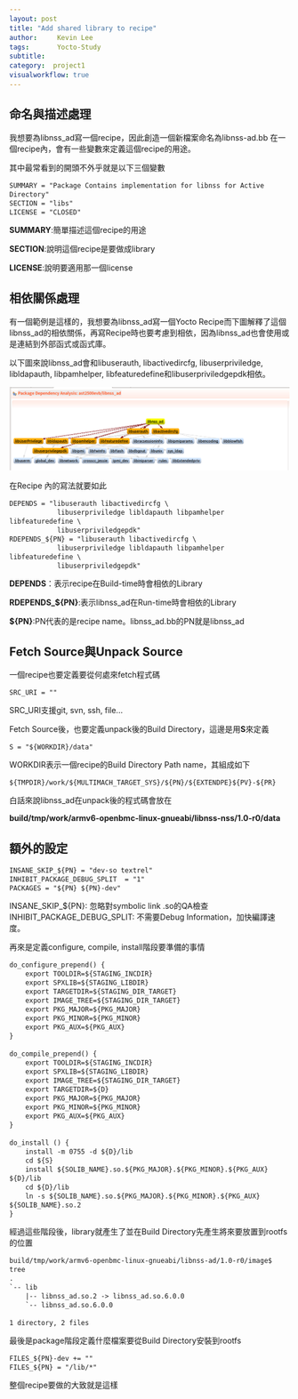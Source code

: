 ```yaml
---
layout: post
title: "Add shared library to recipe"
author:     Kevin Lee
tags: 		Yocto-Study
subtitle:   
category:  project1
visualworkflow: true
---
```

## 命名與描述處理

我想要為libnss_ad寫一個recipe，因此創造一個新檔案命名為libnss-ad.bb
在一個recipe內，會有一些變數來定義這個recipe的用途。

其中最常看到的開頭不外乎就是以下三個變數

```
SUMMARY = "Package Contains implementation for libnss for Active Directory"
SECTION = "libs"
LICENSE = "CLOSED"
```

**SUMMARY**:簡單描述這個recipe的用途

**SECTION**:說明這個recipe是要做成library

**LICENSE**:說明要適用那一個license



## 相依關係處理

有一個範例是這樣的，我想要為libnss_ad寫一個Yocto Recipe而下圖解釋了這個libnss_ad的相依關係，再寫Recipe時也要考慮到相依，因為libnss_ad也會使用或是連結到外部函式或函式庫。

以下圖來說libnss_ad會和libuserauth, libactivedircfg, libuserpriviledge, libldapauth, libpamhelper, libfeaturedefine和libuserpriviledgepdk相依。

![image-20181129114217866](../img/image-20181129114217866.png)

在Recipe 內的寫法就要如此

```
DEPENDS = "libuserauth libactivedircfg \
            libuserpriviledge libldapauth libpamhelper libfeaturedefine \
            libuserpriviledgepdk"
RDEPENDS_${PN} = "libuserauth libactivedircfg \
            libuserpriviledge libldapauth libpamhelper libfeaturedefine \
            libuserpriviledgepdk"
```

**DEPENDS**：表示recipe在Build-time時會相依的Library

**RDEPENDS_${PN}**:表示libnss_ad在Run-time時會相依的Library

**${PN}**:PN代表的是recipe name。libnss_ad.bb的PN就是libnss_ad



## Fetch Source與Unpack Source

一個recipe也要定義要從何處來fetch程式碼

```
SRC_URI = ""
```

SRC_URI支援git, svn, ssh, file...

Fetch Source後，也要定義unpack後的Build Directory，這邊是用**S**來定義

```
S = "${WORKDIR}/data"
```

WORKDIR表示一個recipe的Build Directory Path name，其組成如下

```
${TMPDIR}/work/${MULTIMACH_TARGET_SYS}/${PN}/${EXTENDPE}${PV}-${PR} 
```

白話來說libnss_ad在unpack後的程式碼會放在

**build/tmp/work/armv6-openbmc-linux-gnueabi/libnss-nss/1.0-r0/data**



## 額外的設定

```
INSANE_SKIP_${PN} = "dev-so textrel"
INHIBIT_PACKAGE_DEBUG_SPLIT  = "1"
PACKAGES = "${PN} ${PN}-dev"
```

INSANE_SKIP_${PN}: 忽略對symbolic link .so的QA檢查
INHIBIT_PACKAGE_DEBUG_SPLIT: 不需要Debug Information，加快編譯速度。



再來是定義configure, compile, install階段要準備的事情

```
do_configure_prepend() {
	export TOOLDIR=${STAGING_INCDIR}
	export SPXLIB=${STAGING_LIBDIR}
	export TARGETDIR=${STAGING_DIR_TARGET}
	export IMAGE_TREE=${STAGING_DIR_TARGET}
	export PKG_MAJOR=${PKG_MAJOR}
	export PKG_MINOR=${PKG_MINOR}
	export PKG_AUX=${PKG_AUX}
}

do_compile_prepend() {
	export TOOLDIR=${STAGING_INCDIR}
	export SPXLIB=${STAGING_LIBDIR}
	export IMAGE_TREE=${STAGING_DIR_TARGET}
	export TARGETDIR=${D}
	export PKG_MAJOR=${PKG_MAJOR}
	export PKG_MINOR=${PKG_MINOR}
	export PKG_AUX=${PKG_AUX}
}

do_install () {
	install -m 0755 -d ${D}/lib
	cd ${S}
	install ${SOLIB_NAME}.so.${PKG_MAJOR}.${PKG_MINOR}.${PKG_AUX} ${D}/lib
	cd ${D}/lib
	ln -s ${SOLIB_NAME}.so.${PKG_MAJOR}.${PKG_MINOR}.${PKG_AUX} ${SOLIB_NAME}.so.2
}
```

經過這些階段後，library就產生了並在Build Directory先產生將來要放置到rootfs的位置

```
build/tmp/work/armv6-openbmc-linux-gnueabi/libnss-ad/1.0-r0/image$ tree
.
`-- lib
    |-- libnss_ad.so.2 -> libnss_ad.so.6.0.0
    `-- libnss_ad.so.6.0.0

1 directory, 2 files
```

最後是package階段定義什麼檔案要從Build Directory安裝到rootfs

```
FILES_${PN}-dev += ""
FILES_${PN} = "/lib/*"
```

整個recipe要做的大致就是這樣